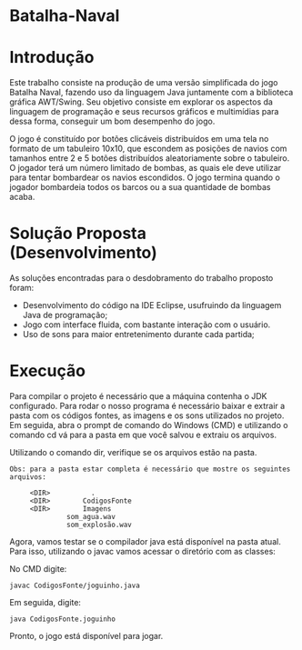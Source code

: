 # Batalha-Naval

# Introdução
Este trabalho consiste na produção de uma versão simplificada do jogo
Batalha Naval, fazendo uso da linguagem Java juntamente com a biblioteca gráfica
AWT/Swing. Seu objetivo consiste em explorar os aspectos da linguagem de
programação e seus recursos gráficos e multimídias para dessa forma, conseguir
um bom desempenho do jogo.

O jogo é constituído por botões clicáveis distribuídos em uma tela no formato
de um tabuleiro 10x10, que escondem as posições de navios com tamanhos entre 2
e 5 botões distribuídos aleatoriamente sobre o tabuleiro. O jogador terá um número
limitado de bombas, as quais ele deve utilizar para tentar bombardear os navios
escondidos. O jogo termina quando o jogador bombardeia todos os barcos ou a sua
quantidade de bombas acaba.

# Solução Proposta (Desenvolvimento)
As soluções encontradas para o desdobramento do trabalho proposto foram:
- Desenvolvimento do código na IDE Eclipse, usufruindo da linguagem Java de
programação;
- Jogo com interface fluida, com bastante interação com o usuário.
- Uso de sons para maior entretenimento durante cada partida;

# Execução
Para compilar o projeto é necessário que a máquina contenha o JDK configurado.
Para rodar o nosso programa é necessário baixar e extrair a pasta com os códigos fontes, as imagens e os sons utilizados no projeto. 
Em seguida, abra o prompt de comando do Windows (CMD) e utilizando o comando cd vá para a pasta em que você salvou e extraiu os arquivos. 

Utilizando o comando dir, verifique se os arquivos estão na pasta.

	Obs: para a pasta estar completa é necessário que mostre os seguintes arquivos:

		 <DIR>          .
		 <DIR>        CodigosFonte
		 <DIR>        Imagens
			      som_agua.wav
			      som_explosão.wav

Agora, vamos testar se o compilador java está disponível na pasta atual. Para isso, utilizando o javac vamos acessar o diretório com as classes:

No CMD digite: 

	javac CodigosFonte/joguinho.java 
  
Em seguida, digite:

	java CodigosFonte.joguinho
  
Pronto, o jogo está disponível para jogar. 
